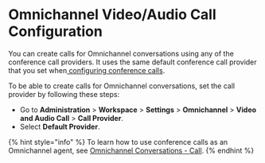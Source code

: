 # Omnichannel Video/Audio Call Configuration

You can create calls for Omnichannel conversations using any of the conference call providers. It uses the same default conference call provider that you set when[ configuring conference calls](conference-call-admin-guide/).

To be able to create calls for Omnichannel conversations, set the call provider by following these steps:

* Go to **Administration** > **Workspace** > **Settings** > **Omnichannel** > **Video and Audio Call** > **Call Provider**.
* Select **Default Provider**.

{% hint style="info" %}
To learn how to use conference calls as an Omnichannel agent, see [Omnichannel Conversations - Call](https://docs.rocket.chat/use-rocket.chat/omnichannel-agents-guides/omnichannel-conversation#call).
{% endhint %}
